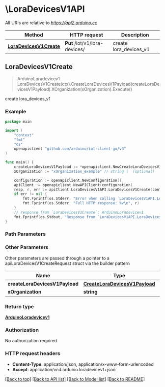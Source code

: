# \LoraDevicesV1API

All URIs are relative to *https://api2.arduino.cc*

Method | HTTP request | Description
------------- | ------------- | -------------
[**LoraDevicesV1Create**](LoraDevicesV1API.md#LoraDevicesV1Create) | **Put** /iot/v1/lora-devices/ | create lora_devices_v1



## LoraDevicesV1Create

> ArduinoLoradevicev1 LoraDevicesV1Create(ctx).CreateLoraDevicesV1Payload(createLoraDevicesV1Payload).XOrganization(xOrganization).Execute()

create lora_devices_v1



### Example

```go
package main

import (
	"context"
	"fmt"
	"os"
	openapiclient "github.com/arduino/iot-client-go/v3"
)

func main() {
	createLoraDevicesV1Payload := *openapiclient.NewCreateLoraDevicesV1Payload("App_example", "Eui_example", "FrequencyPlan_example", "Name_example", "Type_example", "UserId_example") // CreateLoraDevicesV1Payload | 
	xOrganization := "xOrganization_example" // string |  (optional)

	configuration := openapiclient.NewConfiguration()
	apiClient := openapiclient.NewAPIClient(configuration)
	resp, r, err := apiClient.LoraDevicesV1API.LoraDevicesV1Create(context.Background()).CreateLoraDevicesV1Payload(createLoraDevicesV1Payload).XOrganization(xOrganization).Execute()
	if err != nil {
		fmt.Fprintf(os.Stderr, "Error when calling `LoraDevicesV1API.LoraDevicesV1Create``: %v\n", err)
		fmt.Fprintf(os.Stderr, "Full HTTP response: %v\n", r)
	}
	// response from `LoraDevicesV1Create`: ArduinoLoradevicev1
	fmt.Fprintf(os.Stdout, "Response from `LoraDevicesV1API.LoraDevicesV1Create`: %v\n", resp)
}
```

### Path Parameters



### Other Parameters

Other parameters are passed through a pointer to a apiLoraDevicesV1CreateRequest struct via the builder pattern


Name | Type | Description  | Notes
------------- | ------------- | ------------- | -------------
 **createLoraDevicesV1Payload** | [**CreateLoraDevicesV1Payload**](CreateLoraDevicesV1Payload.md) |  | 
 **xOrganization** | **string** |  | 

### Return type

[**ArduinoLoradevicev1**](ArduinoLoradevicev1.md)

### Authorization

No authorization required

### HTTP request headers

- **Content-Type**: application/json, application/x-www-form-urlencoded
- **Accept**: application/vnd.arduino.loradevicev1+json

[[Back to top]](#) [[Back to API list]](../README.md#documentation-for-api-endpoints)
[[Back to Model list]](../README.md#documentation-for-models)
[[Back to README]](../README.md)

